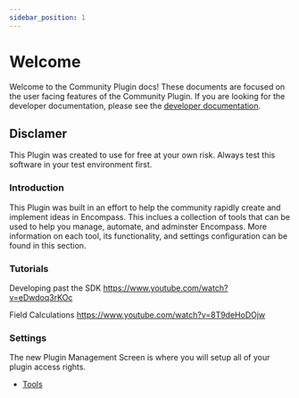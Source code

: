 ```yaml
---
sidebar_position: 1
---
```


# Welcome

Welcome to the Community Plugin docs! These documents are focused on the user facing features of the Community Plugin. If you are looking for the developer documentation, please see the [developer documentation](/docs/development/intro).

## Disclamer

This Plugin was created to use for free at your own risk. Always test this software in your test environment first.

### Introduction

This Plugin was built in an effort to help the community rapidly create and implement ideas in Encompass. This inclues a collection of tools that can be used to help you manage, automate, and adminster Encompass. More information on each tool, its functionality, and settings configuration can be found in this section.

### Tutorials

Developing past the SDK https://www.youtube.com/watch?v=eDwdoq3rKOc

Field Calculations https://www.youtube.com/watch?v=8T9deHoDOjw

### Settings

The new Plugin Management Screen is where you will setup all of your plugin access rights.

* [Tools](/docs/documentation/tools)

